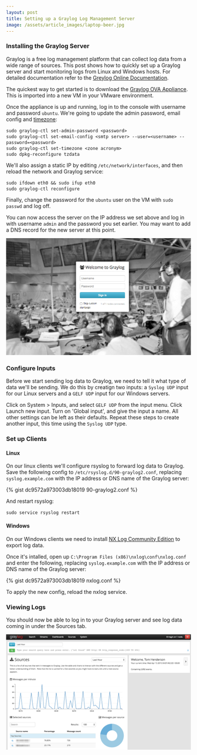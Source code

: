 ```yaml
---
layout: post
title: Setting up a Graylog Log Management Server
image: /assets/article_images/laptop-beer.jpg
---
```


### Installing the Graylog Server

Graylog is a free log management platform that can collect log data from a wide range of sources. This post shows how to quickly set up a Graylog server and start monitoring logs from Linux and Windows hosts. For detailed documentation refer to the [Greylog Online Documentation](http://docs.graylog.org/en/latest/index.html).

The quickest way to get started is to download the [Graylog OVA Appliance](https://github.com/Graylog2/graylog2-images/tree/master/ova). This is imported into a new VM in your VMware environment. 

Once the appliance is up and running, log in to the console with username and password ``ubuntu``. We're going to update the admin password, email config and [timezone](http://en.wikipedia.org/wiki/List_of_tz_database_time_zones):

    sudo graylog-ctl set-admin-password <password>
    sudo graylog-ctl set-email-config <smtp server> --user=<username> --password=<password>
    sudo graylog-ctl set-timezone <zone acronym>
    sudo dpkg-reconfigure tzdata

We'll also assign a static IP by editing ``/etc/network/interfaces``, and then reload the network and Graylog service:

    sudo ifdown eth0 && sudo ifup eth0
    sudo graylog-ctl reconfigure

Finally, change the password for the ``ubuntu`` user on the VM with ``sudo passwd`` and log off.

You can now access the server on the IP address we set above and log in with username ``admin`` and the password you set earlier. You may want to add a DNS record for the new server at this point.

![Graylog Login Screen](/assets/images/posts/graylog-login.png)

### Configure Inputs

Before we start sending log data to Graylog, we need to tell it what type of data we'll be sending. We do this by creatign two inputs: a ``Syslog UDP`` input for our Linux servers and a ``GELF UDP`` input for our Windows servers.

Click on System > Inputs, and select ``GELF UDP`` from the input menu. Click Launch new input. Turn on 'Global input', and give the input a name. All other settings can be left as their defaults. Repeat these steps to create another input, this time using the ``Syslog UDP`` type.

### Set up Clients

#### Linux

On our linux clients we'll configure rsyslog to forward log data to Graylog. Save the following config to ``/etc/rsyslog.d/90-graylog2.conf``, replacing ``syslog.example.com`` with the IP address or DNS name of the Graylog server:

{% gist dc9572a973003db18019 90-graylog2.conf %}

And restart rsyslog:

    sudo service rsyslog restart

#### Windows

On our Windows clients we need to install [NX Log Community Edition](http://nxlog.org/products/nxlog-community-edition/download) to export log data.

Once it's intalled, open up ``C:\Program Files (x86)\nxlog\conf\nxlog.conf`` and enter the following, replacing ``syslog.example.com`` with the IP address or DNS name of the Graylog server:    

{% gist dc9572a973003db18019 nxlog.conf %}

To apply the new config, reload the nxlog service.

### Viewing Logs

You should now be able to log in to your Graylog server and see log data coming in under the Sources tab.

![Graylog Log Sources](/assets/images/posts/graylog-data.png)
